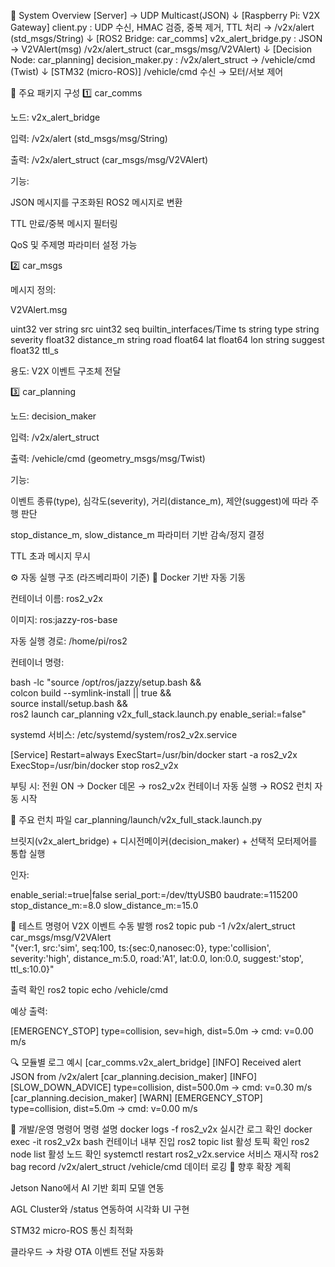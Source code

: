 📡 System Overview
[Server] → UDP Multicast(JSON)
    ↓
[Raspberry Pi: V2X Gateway]
    client.py : UDP 수신, HMAC 검증, 중복 제거, TTL 처리
    → /v2x/alert (std_msgs/String)
    ↓
[ROS2 Bridge: car_comms]
    v2x_alert_bridge.py : JSON → V2VAlert(msg)
    /v2x/alert_struct (car_msgs/msg/V2VAlert)
    ↓
[Decision Node: car_planning]
    decision_maker.py : /v2x/alert_struct → /vehicle/cmd (Twist)
    ↓
[STM32 (micro-ROS)]
    /vehicle/cmd 수신 → 모터/서보 제어

🧩 주요 패키지 구성
1️⃣ car_comms

노드: v2x_alert_bridge

입력: /v2x/alert (std_msgs/msg/String)

출력: /v2x/alert_struct (car_msgs/msg/V2VAlert)

기능:

JSON 메시지를 구조화된 ROS2 메시지로 변환

TTL 만료/중복 메시지 필터링

QoS 및 주제명 파라미터 설정 가능

2️⃣ car_msgs

메시지 정의:

V2VAlert.msg

uint32 ver
string src
uint32 seq
builtin_interfaces/Time ts
string type
string severity
float32 distance_m
string road
float64 lat
float64 lon
string suggest
float32 ttl_s


용도: V2X 이벤트 구조체 전달

3️⃣ car_planning

노드: decision_maker

입력: /v2x/alert_struct

출력: /vehicle/cmd (geometry_msgs/msg/Twist)

기능:

이벤트 종류(type), 심각도(severity), 거리(distance_m), 제안(suggest)에 따라 주행 판단

stop_distance_m, slow_distance_m 파라미터 기반 감속/정지 결정

TTL 초과 메시지 무시

⚙️ 자동 실행 구조 (라즈베리파이 기준)
🐳 Docker 기반 자동 기동

컨테이너 이름: ros2_v2x

이미지: ros:jazzy-ros-base

자동 실행 경로: /home/pi/ros2

컨테이너 명령:

bash -lc "source /opt/ros/jazzy/setup.bash && \
          colcon build --symlink-install || true && \
          source install/setup.bash && \
          ros2 launch car_planning v2x_full_stack.launch.py enable_serial:=false"


systemd 서비스: /etc/systemd/system/ros2_v2x.service

[Service]
Restart=always
ExecStart=/usr/bin/docker start -a ros2_v2x
ExecStop=/usr/bin/docker stop ros2_v2x


부팅 시:
전원 ON → Docker 데몬 → ros2_v2x 컨테이너 자동 실행 → ROS2 런치 자동 시작

🧠 주요 런치 파일
car_planning/launch/v2x_full_stack.launch.py

브릿지(v2x_alert_bridge) + 디시전메이커(decision_maker) + 선택적 모터제어를 통합 실행

인자:

enable_serial:=true|false
serial_port:=/dev/ttyUSB0
baudrate:=115200
stop_distance_m:=8.0
slow_distance_m:=15.0

🧪 테스트 명령어
V2X 이벤트 수동 발행
ros2 topic pub -1 /v2x/alert_struct car_msgs/msg/V2VAlert \
"{ver:1, src:'sim', seq:100, ts:{sec:0,nanosec:0}, type:'collision', severity:'high', distance_m:5.0, road:'A1', lat:0.0, lon:0.0, suggest:'stop', ttl_s:10.0}"

출력 확인
ros2 topic echo /vehicle/cmd


예상 출력:

[EMERGENCY_STOP] type=collision, sev=high, dist=5.0m → cmd: v=0.00 m/s

🔍 모듈별 로그 예시
[car_comms.v2x_alert_bridge] [INFO] Received alert JSON from /v2x/alert
[car_planning.decision_maker] [INFO] [SLOW_DOWN_ADVICE] type=collision, dist=500.0m → cmd: v=0.30 m/s
[car_planning.decision_maker] [WARN] [EMERGENCY_STOP] type=collision, dist=5.0m → cmd: v=0.00 m/s

🧰 개발/운영 명령어
명령	설명
docker logs -f ros2_v2x	실시간 로그 확인
docker exec -it ros2_v2x bash	컨테이너 내부 진입
ros2 topic list	활성 토픽 확인
ros2 node list	활성 노드 확인
systemctl restart ros2_v2x.service	서비스 재시작
ros2 bag record /v2x/alert_struct /vehicle/cmd	데이터 로깅
🧩 향후 확장 계획

Jetson Nano에서 AI 기반 회피 모델 연동

AGL Cluster와 /status 연동하여 시각화 UI 구현

STM32 micro-ROS 통신 최적화

클라우드 → 차량 OTA 이벤트 전달 자동화
